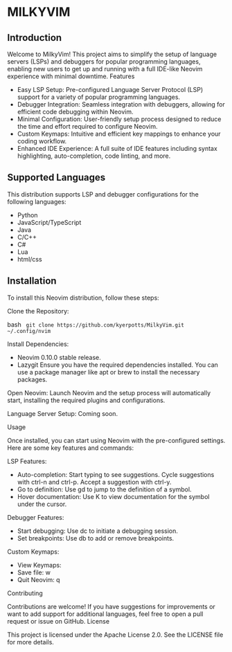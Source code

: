 # MILKYVIM

## Introduction

Welcome to MilkyVim! This project aims to simplify the setup of language servers (LSPs) and debuggers for popular programming languages, enabling new users to get up and running with a full IDE-like Neovim experience with minimal downtime.
Features

- Easy LSP Setup: Pre-configured Language Server Protocol (LSP) support for a variety of popular programming languages.
- Debugger Integration: Seamless integration with debuggers, allowing for efficient code debugging within Neovim.
- Minimal Configuration: User-friendly setup process designed to reduce the time and effort required to configure Neovim.
- Custom Keymaps: Intuitive and efficient key mappings to enhance your coding workflow.
- Enhanced IDE Experience: A full suite of IDE features including syntax highlighting, auto-completion, code linting, and more.

## Supported Languages

This distribution supports LSP and debugger configurations for the following languages:

- Python
- JavaScript/TypeScript
- Java
- C/C++
- C#
- Lua
- html/css

## Installation

To install this Neovim distribution, follow these steps:

Clone the Repository:

bash
`
        git clone https://github.com/kyerpotts/MilkyVim.git ~/.config/nvim`

Install Dependencies:

- Neovim 0.10.0 stable release.
- Lazygit
  Ensure you have the required dependencies installed. You can use a package manager like apt or brew to install the necessary packages.

Open Neovim:
Launch Neovim and the setup process will automatically start, installing the required plugins and configurations.

Language Server Setup:
Coming soon.

Usage

Once installed, you can start using Neovim with the pre-configured settings. Here are some key features and commands:

LSP Features:

- Auto-completion: Start typing to see suggestions. Cycle suggestions with ctrl-n and ctrl-p. Accept a suggestion with ctrl-y.
- Go to definition: Use gd to jump to the definition of a symbol.
- Hover documentation: Use K to view documentation for the symbol under the cursor.

Debugger Features:

- Start debugging: Use <leader>dc to initiate a debugging session.
- Set breakpoints: Use <leader>db to add or remove breakpoints.

Custom Keymaps:

- View Keymaps: <leader>
- Save file: <leader>w
- Quit Neovim: <leader>q

Contributing

Contributions are welcome! If you have suggestions for improvements or want to add support for additional languages, feel free to open a pull request or issue on GitHub.
License

This project is licensed under the Apache License 2.0. See the LICENSE file for more details.
